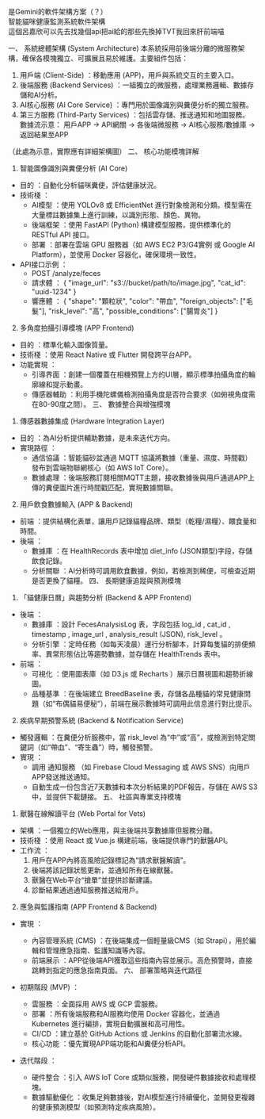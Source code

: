 是Gemini的軟件架構方案（？）<br>智能貓咪健康監測系統軟件架構<br>
這個呂嘉欣可以先去找幾個api把ai給的那些先換掉TVT我回來肝前端喵

一、 系統總體架構 (System Architecture)
本系統採用前後端分離的微服務架構，確保各模塊獨立、可擴展且易於維護。主要組件包括：

1. 用戶端 (Client-Side) ：移動應用 (APP)，用戶與系統交互的主要入口。
2. 後端服務 (Backend Services) ：一組獨立的微服務，處理業務邏輯、數據存儲和AI分析。
3. AI核心服務 (AI Core Service) ：專門用於圖像識別與糞便分析的獨立服務。
4. 第三方服務 (Third-Party Services) ：包括雲存儲、推送通知和地圖服務。
數據流示意： 用戶APP -> API網關 -> 各後端微服務 -> AI核心服務/數據庫 -> 返回結果至APP

（此處為示意，實際應有詳細架構圖）
 二、 核心功能模塊詳解
1. 智能圖像識別與糞便分析 (AI Core)

- 目的 ：自動化分析貓咪糞便，評估健康狀況。
- 技術棧 ：
  - AI模型 ：使用 YOLOv8 或 EfficientNet 進行對象檢測和分類。模型需在大量標註數據集上進行訓練，以識別形態、顏色、異物。
  - 後端框架 ：使用 FastAPI (Python) 構建模型服務，提供標準化的 RESTful API 接口。
  - 部署 ：部署在雲端 GPU 服務器（如 AWS EC2 P3/G4實例 或 Google AI Platform），並使用 Docker 容器化，確保環境一致性。
- API接口示例 ：
  - POST /analyze/feces
  - 請求體 ： { "image_url": "s3://bucket/path/to/image.jpg", "cat_id": "uuid-1234" }
  - 響應體 ： { "shape": "顆粒狀", "color": "帶血", "foreign_objects": ["毛髮"], "risk_level": "高", "possible_conditions": ["腸胃炎"] }
2. 多角度拍攝引導模塊 (APP Frontend)

- 目的 ：標準化輸入圖像質量。
- 技術棧 ：使用 React Native 或 Flutter 開發跨平台APP。
- 功能實現 ：
  - 引導界面 ：創建一個覆蓋在相機預覽上方的UI層，顯示標準拍攝角度的輪廓線和提示動畫。
  - 傳感器輔助 ：利用手機陀螺儀檢測拍攝角度是否符合要求（如俯視角度需在80-90度之間）。 三、 數據整合與增強模塊
1. 傳感器數據集成 (Hardware Integration Layer)

- 目的 ：為AI分析提供輔助數據，是未來迭代方向。
- 實現路徑 ：
  - 通信協議 ：智能貓砂盆通過 MQTT 協議將數據（重量、濕度、時間戳）發布到雲端物聯網核心（如 AWS IoT Core）。
  - 數據處理 ：後端服務訂閱相關MQTT主題，接收數據後與用戶通過APP上傳的糞便圖片進行時間戳匹配，實現數據關聯。
2. 用戶飲食數據輸入 (APP & Backend)

- 前端 ：提供結構化表單，讓用戶記錄貓糧品牌、類型（乾糧/濕糧）、餵食量和時間。
- 後端 ：
  - 數據庫 ：在 HealthRecords 表中增加 diet_info (JSON類型)字段，存儲飲食記錄。
  - 分析關聯 ：AI分析時可調用飲食數據，例如，若檢測到稀便，可檢查近期是否更換了貓糧。 四、 長期健康追蹤與預測模塊
1. 「貓健康日曆」與趨勢分析 (Backend & APP Frontend)

- 後端 ：
  - 數據庫 ：設計 FecesAnalysisLog 表，字段包括 log_id , cat_id , timestamp , image_url , analysis_result (JSON), risk_level 。
  - 分析引擎 ：定時任務（如每天凌晨）運行分析腳本，計算每隻貓的排便頻率、異常形態佔比等趨勢數據，並存儲在 HealthTrends 表中。
- 前端 ：
  - 可視化 ：使用圖表庫（如 D3.js 或 Recharts ）展示日曆視圖和趨勢折線圖。
  - 品種基準 ：在後端建立 BreedBaseline 表，存儲各品種貓的常見健康問題（如“布偶貓易便秘”），前端在展示數據時可調用此信息進行對比提示。
2. 疾病早期預警系統 (Backend & Notification Service)

- 觸發邏輯 ：在糞便分析服務中，當 risk_level 為“中”或“高”，或檢測到特定關鍵詞（如“帶血”、“寄生蟲”）時，觸發預警。
- 實現 ：
  - 調用 通知服務 （如 Firebase Cloud Messaging 或 AWS SNS）向用戶APP發送推送通知。
  - 自動生成一份包含近7天數據和本次分析結果的PDF報告，存儲在 AWS S3 中，並提供下載鏈接。 五、 社區與專業支持模塊
1. 獸醫在線解讀平台 (Web Portal for Vets)

- 架構 ：一個獨立的Web應用，與主後端共享數據庫但服務分離。
- 技術棧 ：使用 React 或 Vue.js 構建前端，後端提供專門的獸醫API。
- 工作流 ：
  1. 用戶在APP內將高風險記錄標記為“請求獸醫解讀”。
  2. 後端將該記錄狀態更新，並通知所有在線獸醫。
  3. 獸醫在Web平台“搶單”並提供診斷建議。
  4. 診斷結果通過通知服務推送給用戶。
2. 應急與監護指南 (APP Frontend & Backend)

- 實現 ：
  - 內容管理系統 (CMS) ：在後端集成一個輕量級CMS（如 Strapi），用於編輯和管理應急指南、監護知識等內容。
  - 前端展示 ：APP從後端API獲取這些指南內容並展示。高危預警時，直接跳轉到指定的應急指南頁面。 六、 部署策略與迭代路徑
- 初期階段 (MVP) ：
  
  - 雲服務 ：全面採用 AWS 或 GCP 雲服務。
  - 部署 ：所有後端服務和AI服務均使用 Docker 容器化，並通過 Kubernetes 進行編排，實現自動擴展和高可用性。
  - CI/CD ：建立基於 GitHub Actions 或 Jenkins 的自動化部署流水線。
  - 核心功能 ：優先實現APP端功能和AI糞便分析API。
- 迭代階段 ：
  
  - 硬件整合 ：引入 AWS IoT Core 或類似服務，開發硬件數據接收和處理模塊。
  - 數據驅動優化 ：收集足夠數據後，對AI模型進行持續優化，並開發更複雜的健康預測模型（如預測特定疾病風險）。
